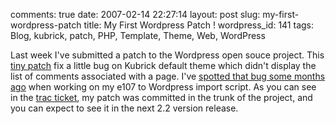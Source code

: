 comments: true
date: 2007-02-14 22:27:14
layout: post
slug: my-first-wordpress-patch
title: My First Wordpress Patch !
wordpress_id: 141
tags: Blog, kubrick, patch, PHP, Template, Theme, Web, WordPress

Last week I've submitted a patch to the Wordpress open souce project. This [tiny patch](http://trac.wordpress.org/attachment/ticket/3753/wp-default-theme-show-comments-on-pages.diff) fix a little bug on Kubrick default theme which didn't display the list of comments associated with a page. I've [spotted that bug some months ago](http://kevin.deldycke.com/2006/11/wordpress-to-e107-v05-static-pages-import-added/) when working on my e107 to Wordpress import script. As you can see in the [trac ticket](http://trac.wordpress.org/ticket/3753), my patch was committed in the trunk of the project, and you can expect to see it in the next 2.2 version release.
